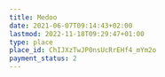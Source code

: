 ```yaml
---
title: Medoo
date: 2021-06-07T09:14:43+02:00
lastmod: 2022-11-18T09:29:47+01:00
type: place
place_id: ChIJXzTwJP0nsUcRrEHf4_mYm2o
payment_status: 2
---
```

